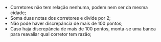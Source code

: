 -  Corretores não tem relação nenhuma, podem nem ser da mesma cidade;
- Soma duas notas dos corretores e divide por 2;
- Não pode haver discrepância de mais de 100 pontos;
- Caso haja discrepância de mais de 100 pontos, monta-se uma banca para reavaliar qual corretor tem razão;